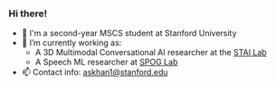 ### Hi there! 
- 🌱 I'm a second-year MSCS student at Stanford University
- 🔭 I’m currently working as:
  *  A 3D Multimodal Conversational AI researcher at the [STAI Lab](https://stai.stanford.edu)
  *  A Speech ML researcher at [SPOG Lab](https://spoglab.stanford.edu)
- 📫 Contact info: askhan1@stanford.edu
<!--
**alisartazkhan/alisartazkhan** is a ✨ _special_ ✨ repository because its `README.md` (this file) appears on your GitHub profile.

Here are some ideas to get you started:

- 🔭 I’m currently working on ...
- 🌱 I’m currently learning ...
- 👯 I’m looking to collaborate on ...
- 🤔 I’m looking for help with ...
- 💬 Ask me about ...
- 📫 How to reach me: ...
- 😄 Pronouns: ...
- ⚡ Fun fact: ...
-->
